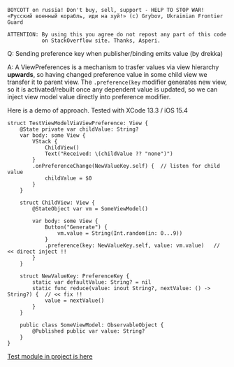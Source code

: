 ```
BOYCOTT on russia! Don't buy, sell, support - HELP TO STOP WAR!
«Русский военный корабль, иди на хуй!» (c) Grybov, Ukrainian Frontier Guard

ATTENTION: By using this you agree do not repost any part of this code
           on StackOverflow site. Thanks, Asperi.
```

Q: Sending preference key when publisher/binding emits value (by drekka)

A: A ViewPreferences is a mechanism to trasfer values via view hierarchy **upwards**, so
having changed preference value in some child view we transfer it to parent view. The `.preference(key`
modifier generates new view, so it is activated/rebuilt once any dependent value is updated, so
we can inject view model value directly into preference modifier.

Here is a demo of approach. Tested with XCode 13.3 / iOS 15.4

```
struct TestViewModelViaViewPreference: View {
	@State private var childValue: String?
	var body: some View {
		VStack {
			ChildView()
			Text("Received: \(childValue ?? "none")")
		}
		.onPreferenceChange(NewValueKey.self) {  // listen for child value
			childValue = $0
		}
	}

	struct ChildView: View {
		@StateObject var vm = SomeViewModel()

		var body: some View {
			Button("Generate") {
				vm.value = String(Int.random(in: 0...9))
			}
			.preference(key: NewValueKey.self, value: vm.value)   // << direct inject !!
		}
	}

	struct NewValueKey: PreferenceKey {
		static var defaultValue: String? = nil
		static func reduce(value: inout String?, nextValue: () -> String?) {  // << fix !!
			value = nextValue()
		}
	}

	public class SomeViewModel: ObservableObject {
		@Published public var value: String?
	}
}
```

[Test module in project is here](https://github.com/Asperi-Demo/4SwiftUI/blob/master/PlayOn_iOS/PlayOn_iOS/Findings/TestViewModelViaViewPreference.swift)
